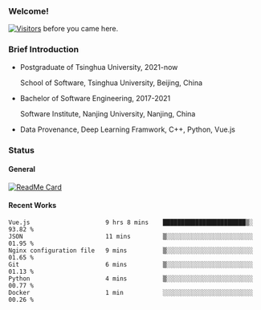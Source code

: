 ### Welcome!

[![Visitors](https://visitor-badge.laobi.icu/badge?page_id=HermitSun.HermitSun)]() before you came here.

### Brief Introduction

- Postgraduate of Tsinghua University, 2021-now
  
  School of Software, Tsinghua University, Beijing, China

- Bachelor of Software Engineering, 2017-2021
  
  Software Institute, Nanjing University, Nanjing, China

- Data Provenance, Deep Learning Framwork, C++, Python, Vue.js

### Status

#### General

[![ReadMe Card](https://github-readme-stats.hermitsun.vercel.app/api?username=HermitSun&count_private=true&show_icons=true)]()

#### Recent Works

<!--START_SECTION:waka-->

```text
Vue.js                     9 hrs 8 mins    ███████████████████████▒░   93.82 %
JSON                       11 mins         ▒░░░░░░░░░░░░░░░░░░░░░░░░   01.95 %
Nginx configuration file   9 mins          ▒░░░░░░░░░░░░░░░░░░░░░░░░   01.65 %
Git                        6 mins          ▒░░░░░░░░░░░░░░░░░░░░░░░░   01.13 %
Python                     4 mins          ▒░░░░░░░░░░░░░░░░░░░░░░░░   00.77 %
Docker                     1 min           ░░░░░░░░░░░░░░░░░░░░░░░░░   00.26 %
```

<!--END_SECTION:waka-->
